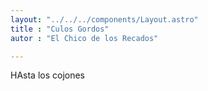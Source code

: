 ```yaml
---
layout: "../../../components/Layout.astro"
title : "Culos Gordos"
autor : "El Chico de los Recados"

---
```



HAsta los cojones